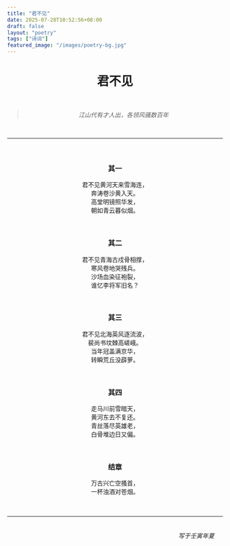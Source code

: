```yaml
---
title: "君不见"
date: 2025-07-28T10:52:56+08:00
draft: false
layout: "poetry"
tags: ["诗词"]
featured_image: "/images/poetry-bg.jpg"
---
```


<div align="center">

# 君不见

<br/>

> *江山代有才人出，各领风骚数百年*

<br/>

</div>

---

<div style="text-align: center; padding: 20px 0;">

### 其一

君不见黄河天来雪海连，  
奔涛卷沙黄入天。  
高堂明镜照华发，  
朝如青云暮似烟。  

<br/>

### 其二

君不见青海古戍骨相撑，  
寒风卷地哭残兵。  
沙场血染征袍裂，  
谁忆李将军旧名？  

<br/>

### 其三

君不见北海英风逐流波，  
裴尚书坟棘高嵯峨。  
当年冠盖满京华，  
转瞬荒丘没薜萝。  

<br/>

### 其四

走马川前雪暗天，  
黄河东去不复还。  
青丝落尽英雄老，  
白骨堆边日又偏。  

<br/>

### 结章

万古兴亡空搔首，  
一杯浊酒对苍烟。

</div>

---

<div style="text-align: right; padding: 20px; font-style: italic;">
写于壬寅年夏
</div>  
